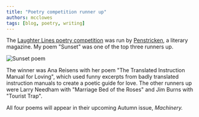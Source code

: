 ```yaml
---
title: "Poetry competition runner up"
authors: mcclowes
tags: [blog, poetry, writing]
---
```


The [Laughter Lines poetry competition](https://penstricken.com/2025/08/02/winner-of-laughter-lines-poetry-competition-announced/) was run by [Penstricken](https://penstricken.com/), a literary magazine. My poem "Sunset" was one of the top three runners up.

<!--truncate-->

![Sunset poem](/img/posts/poetry/sunset.png)

The winner was Ana Reisens with her poem "The Translated Instruction Manual for Loving", which used funny excerpts from badly translated instruction manuals to create a poetic guide for love. The other runners up were Larry Needham with "Marriage Bed of the Roses" and Jim Burns with "Tourist Trap".

All four poems will appear in their upcoming Autumn issue, *Machinery.* 